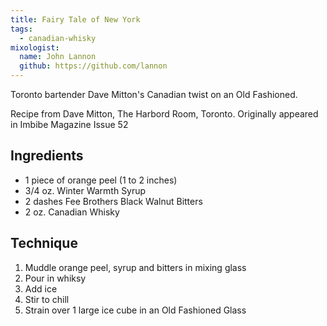 ```yaml
---
title: Fairy Tale of New York
tags:
  - canadian-whisky 
mixologist:
  name: John Lannon
  github: https://github.com/lannon
---
```


Toronto bartender Dave Mitton's Canadian twist on an Old Fashioned.


Recipe from Dave Mitton, The Harbord Room, Toronto. Originally appeared in Imbibe Magazine Issue 52


Ingredients
-----------

* 1 piece of orange peel (1 to 2 inches) 
* 3/4 oz. Winter Warmth Syrup
* 2 dashes Fee Brothers Black Walnut Bitters
* 2 oz. Canadian Whisky 

Technique
-----------

1. Muddle orange peel, syrup and bitters in mixing glass
2. Pour in whiksy
3. Add ice
4. Stir to chill
5. Strain over 1 large ice cube in an Old Fashioned Glass
